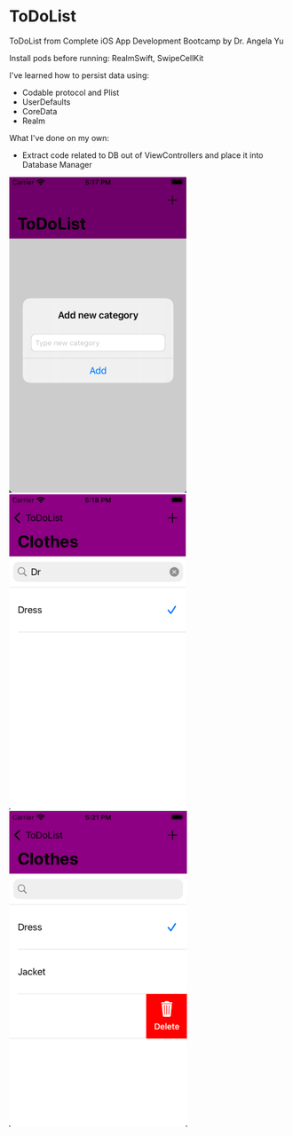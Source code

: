 # ToDoList

ToDoList from Complete iOS App Development Bootcamp by Dr. Angela Yu

Install pods before running: RealmSwift, SwipeCellKit

I've learned how to persist data using:
- Codable protocol and Plist
- UserDefaults
- CoreData
- Realm

What I've done on my own:
- Extract code related to DB out of ViewControllers and place it into Database Manager

![Image alt](https://github.com/shanidzeann/Screenshots/blob/master/ToDo1.png)
![Image alt](https://github.com/shanidzeann/Screenshots/blob/master/ToDo2.png)
![Image alt](https://github.com/shanidzeann/Screenshots/blob/master/ToDo3.png)
